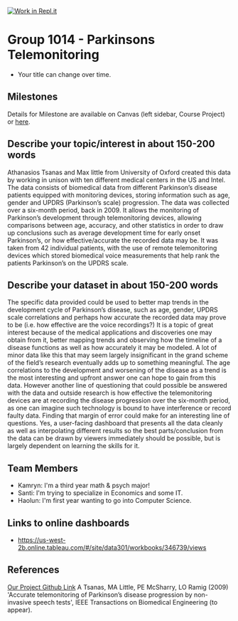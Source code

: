 [![Work in Repl.it](https://classroom.github.com/assets/work-in-replit-14baed9a392b3a25080506f3b7b6d57f295ec2978f6f33ec97e36a161684cbe9.svg)](https://classroom.github.com/online_ide?assignment_repo_id=360982&assignment_repo_type=GroupAssignmentRepo)
# Group 1014 - Parkinsons Telemonitoring

- Your title can change over time.


## Milestones

Details for Milestone are available on Canvas (left sidebar, Course Project) or [here](https://firas.moosvi.com/courses/data301/project/milestone01.html).

## Describe your topic/interest in about 150-200 words

Athanasios Tsanas and Max little from University of Oxford created this data by working in unison with ten different medical centers in the US and Intel. The data consists of biomedical data from different Parkinson’s disease patients equipped with monitoring devices, storing information such as age, gender and UPDRS (Parkinson’s scale) progression. The data was collected over a six-month period, back in 2009. It allows the monitoring of Parkinson’s development through telemonitoring devices, allowing comparisons between age, accuracy, and other statistics in order to draw up conclusions such as average development time for early onset Parkinson’s, or how effective/accurate the recorded data may be. It was taken from 42 individual patients, with  the use of remote telemonitoring devices which stored biomedical voice measurements that help rank the patients Parkinson’s on the UPDRS scale.

## Describe your dataset in about 150-200 words

The specific data provided could be used to better map trends in the development cycle of Parkinson’s disease, such as age, gender, UPDRS scale correlations and perhaps how accurate the recorded data may prove to be (i.e. how effective are the voice recordings?) It is a topic of great interest because of the medical applications and discoveries one may obtain from it, better mapping trends and observing how the timeline of a disease functions as well as how accurately it may be modeled. A lot of minor data like this that may seem largely insignificant in the grand scheme of the field’s research eventually adds up to something meaningful. The age correlations to the development and worsening of the disease as a trend is the most interesting and upfront answer one can hope to gain from this data. However another line of questioning that could possible be answered with the data and outside research is how effective the telemonitoring devices are at recording the disease progression over the six-month period, as one can imagine such technology is bound to have interference or record faulty data. Finding that margin of error could make for an interesting line of questions. Yes, a user-facing dashboard that presents all the data cleanly as well as interpolating different results so the best parts/conclusion from the data can be drawn by viewers immediately should be possible, but is largely dependent on learning the skills for it.

## Team Members
- Kamryn: I'm a third year math & psych major!
- Santi: I'm trying to specialize in Economics and some IT.
- Haolun: I'm first year wanting to go into Computer Science.
## Links to online dashboards
- https://us-west-2b.online.tableau.com/#/site/data301/workbooks/346739/views
## References
[Our Project Github Link](https://github.com/data301-2020-winter2/course-project-group_1014)
A Tsanas, MA Little, PE McSharry, LO Ramig (2009)
'Accurate telemonitoring of Parkinson’s disease progression by non-invasive speech tests',
IEEE Transactions on Biomedical Engineering (to appear).
